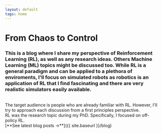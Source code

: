 ```yaml
---
layout: default
tags: home
---
```


# From Chaos to Control

### This is a blog where I share my perspective of Reinforcement Learning (RL), as well as any research ideas. Others Machine Learning (ML) topics might be discussed too. While RL is a general paradigm and can be applied to a plethora of enviroments, I'll focus on simulated robots as robotics is an application of RL that I find fascinating and there are very realistic simulators easily available.
<br>
The target audience is people who are already familiar with RL. However, I'll try to approach each discussion from a first principles perspective. 
<br>
RL was the research topic during my PhD. Specifically, I focused on off-policy RL.
<br>
[**See latest blog posts →**]({{ site.baseurl }}/blog)
